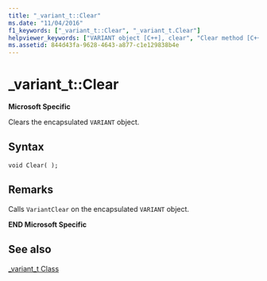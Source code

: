 ```yaml
---
title: "_variant_t::Clear"
ms.date: "11/04/2016"
f1_keywords: ["_variant_t::Clear", "_variant_t.Clear"]
helpviewer_keywords: ["VARIANT object [C++], clear", "Clear method [C++]", "VARIANT object"]
ms.assetid: 844d43fa-9628-4643-a877-c1e129838b4e
---
```

# _variant_t::Clear

**Microsoft Specific**

Clears the encapsulated `VARIANT` object.

## Syntax

```
void Clear( );
```

## Remarks

Calls `VariantClear` on the encapsulated `VARIANT` object.

**END Microsoft Specific**

## See also

[_variant_t Class](../cpp/variant-t-class.md)